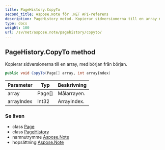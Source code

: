```yaml
---
title: PageHistory.CopyTo
second_title: Aspose.Note för .NET API-referens
description: PageHistory metod. Kopierar sidversionerna till en array med början från början.
type: docs
weight: 100
url: /sv/net/aspose.note/pagehistory/copyto/
---
```

## PageHistory.CopyTo method

Kopierar sidversionerna till en array, med början från början.

```csharp
public void CopyTo(Page[] array, int arrayIndex)
```

| Parameter | Typ | Beskrivning |
| --- | --- | --- |
| array | Page[] | Målarrayen. |
| arrayIndex | Int32 | Arrayindex. |

### Se även

* class [Page](../../page/)
* class [PageHistory](../)
* namnutrymme [Aspose.Note](../../pagehistory/)
* hopsättning [Aspose.Note](../../../)


